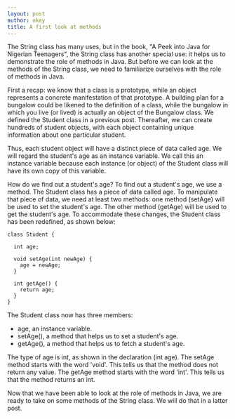 ```yaml
---
layout: post
author: okey
title: A first look at methods
---
```


The String class has many uses, but in the book, "A Peek into Java for Nigerian Teenagers", 
the String class has another special use: it helps us to demonstrate the role of methods in Java.
But before we can look at the methods of the String class, we need to familiarize ourselves with 
the role of methods in Java.

First a recap: we know that a class is a prototype, while an object represents a concrete 
manifestation of that prototype. A building plan for a bungalow could be likened to the definition 
of a class, while the bungalow in which you live (or lived) is actually an object of the Bungalow 
class. We defined the Student class in a previous post. Thereafter, we can create hundreds of 
student objects, with each object containing unique information about one particular student.

Thus, each student object will have a distinct piece of data called age. We will regard the 
student's age as an instance variable. We call this an instance variable because each instance 
(or object) of the Student class will have its own copy of this variable. 

How do we find out a student's age? To find out a student's age, we use a method. The Student class 
has a piece of data called age. To manipulate that piece of data, we need at least two methods: 
one method (setAge) will be used to set the student's age. The other method (getAge) will be used to 
get the student's age. To accommodate these changes, the Student class has been redefined, as shown below:

```
class Student {

  int age;
  
  void setAge(int newAge) {
    age = newAge; 
  }
  
  int getAge() {
    return age; 
  }  
}
```
The Student class now has three members:
- age, an instance variable.
- setAge(), a method that helps us to set a student's age.
- getAge(), a method that helps us to fetch a student's age.

The type of age is int, as shown in the declaration (int age).
The setAge method starts with the word 'void'. This tells us that 
the method does not return any value.
The getAge method starts with the word 'int'. This tells us that 
the method returns an int.

Now that we have been able to look at the role of methods in Java, we are 
ready to take on some methods of the String class. We will do that in a 
latter post. 

